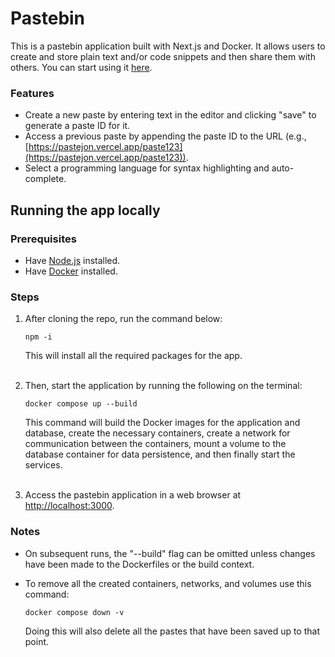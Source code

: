 # Pastebin

This is a pastebin application built with Next.js and Docker. It allows users to create and store plain text and/or code snippets and then share them with others. You can start using it [here](https://pastejon.vercel.app/).

### Features

- Create a new paste by entering text in the editor and clicking "save" to generate a paste ID for it.
- Access a previous paste by appending the paste ID to the URL (e.g., [https://pastejon.vercel.app/paste123](https://pastejon.vercel.app/paste123)).
- Select a programming language for syntax highlighting and auto-complete.

## Running the app locally

### Prerequisites

- Have [Node.js](https://nodejs.org/en/download) installed.
- Have [Docker](https://docs.docker.com/get-docker) installed.

### Steps

1. After cloning the repo, run the command below:

    ```
    npm -i
    ```
    
    This will install all the required packages for the app. <br><br>


2. Then, start the application by running the following on the terminal:

    ```
    docker compose up --build
    ```

    This command will build the Docker images for the application and database, create the necessary containers, create a network for communication between the containers, mount a volume to the database container for data persistence, and then finally start the services. <br><br>


3. Access the pastebin application in a web browser at [http://localhost:3000](http://localhost:3000).

### Notes

- On subsequent runs, the "--build" flag can be omitted unless changes have been made to the Dockerfiles or the build context.
- To remove all the created containers, networks, and volumes use this command:

    ```
    docker compose down -v
    ```

    Doing this will also delete all the pastes that have been saved up to that point. 